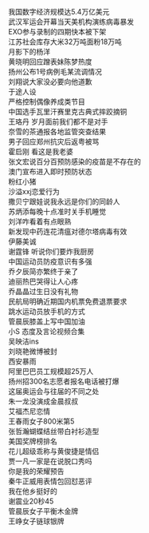 我国数字经济规模达5.4万亿美元  
武汉军运会开幕当天美机构演练病毒暴发  
EXO参与录制的四期快本被下架  
江苏社会库存大米32万吨面粉18万吨  
月影下的杨洋  
黄晓明回应蹭表妹陈梦热度  
扬州公布1号病例毛某流调情况  
刘翔说大家没必要向他道歉  
于途人设  
严格控制偶像养成类节目  
中国选手瓦里汗赛里克古典式摔跤摘铜  
王珞丹 岁月面前我们都不是对手  
奈雪的茶通报各地监管突查结果  
男子回应郑州抗灾后返粤被骂  
霍启刚 看这是我老婆  
张文宏说百分百预防感染的疫苗是不存在的  
澳门宣布进入即时预防状态  
粉红小猪  
沙溢xxj恋爱行为  
撒贝宁跟娃说我永远是你们的同龄人  
苏炳添每晚十点准时关手机睡觉  
刘洋咋看着有点眼熟  
新发现中药连花清瘟对德尔塔病毒有效  
伊藤美诚  
谢霆锋 听说你们要炸我厨房  
中国运动员防疫意识有多强  
乔夕辰简亦繁终于亲了  
迪丽热巴哭得让人心疼  
乔晶晶过生日没有礼物  
民航局明确近期国内机票免费退票要求  
跳水运动员放手机的方式  
管晨辰膝盖上写中国加油  
小S 态度及言论视频合集  
吴映洁ins  
刘晓艳微博被封  
西安暴雨  
阿里巴巴员工规模超25万人  
扬州招300名志愿者报名电话被打爆  
这届奥运会与往届的不同之处  
朱一龙没演成金晨叔叔  
艾福杰尼恋情  
王春雨女子800米第5  
张哲瀚蝴蝶结丝带白衬衫造型  
美国奖牌榜排名  
花儿超级乖称与黄俊捷是情侣  
贾一凡一家是在说脱口秀吗  
你是我的荣耀预告  
秦牛正威用表情包回怼恶评  
我在他乡挺好的  
谢震业20秒45  
管晨辰女子平衡木金牌  
王峥女子链球银牌  
